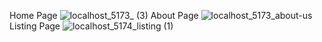 Home Page
![localhost_5173_ (3)](https://github.com/OzgeCetin43/ModernRealEstate/assets/32112164/8eb10079-e059-483e-a75b-5ffa9e6566c8)
About Page
![localhost_5173_about-us](https://github.com/OzgeCetin43/ModernRealEstate/assets/32112164/a5b2ac7d-cc1b-409d-84b8-270f162e167a)
Listing Page
![localhost_5174_listing (1)](https://github.com/OzgeCetin43/ModernRealEstate/assets/32112164/ceaf9a12-d3d6-4f96-accc-8e6d29cf73e8)
